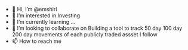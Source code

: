 - 👋 Hi, I’m @emshiri
- 👀 I’m interested in Investing
- 🌱 I’m currently learning ...
- 💞️ I’m looking to collaborate on Building a tool to track 50 day 100 day 200 day movements of each publicly traded assset I follow
- 📫 How to reach me 

<!---
emshiri/emshiri is a ✨ special ✨ repository because its `README.md` (this file) appears on your GitHub profile.
You can click the Preview link to take a look at your changes.
--->
